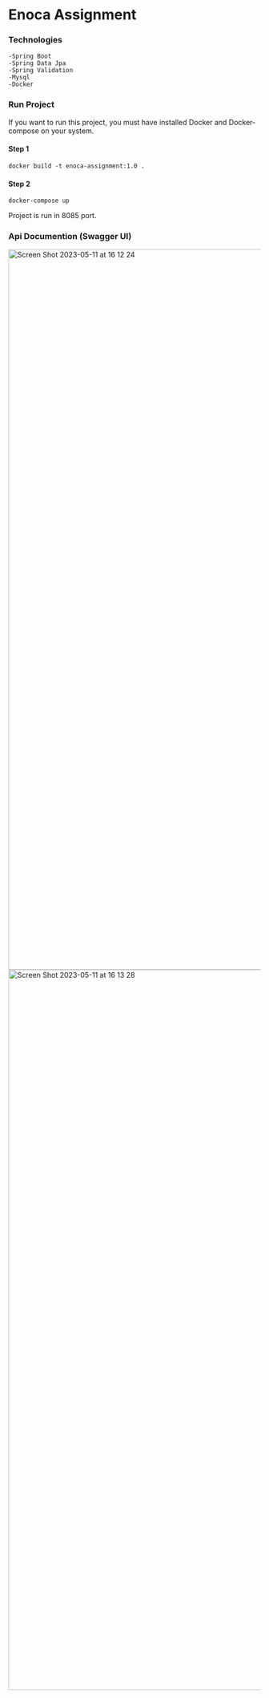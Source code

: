 # Enoca Assignment
### Technologies
    -Spring Boot
    -Spring Data Jpa
    -Spring Validation
    -Mysql
    -Docker
### Run Project
If you want to run this project, you must have installed Docker and Docker-compose on your system.
#### Step 1
 ``` 
 docker build -t enoca-assignment:1.0 .
 ```
#### Step 2
 ```
 docker-compose up
 ```
Project is run in 8085 port.

### Api Documention (Swagger UI)


<img width="1437" alt="Screen Shot 2023-05-11 at 16 12 24" src="https://github.com/akbulutmehmet/enoca-assignment/assets/45743551/a7a575b9-0de5-4671-9f6a-ef24733df12b">
<img width="1437" alt="Screen Shot 2023-05-11 at 16 13 28" src="https://github.com/akbulutmehmet/enoca-assignment/assets/45743551/175852da-748f-4437-8cc6-479fd75b8413">
